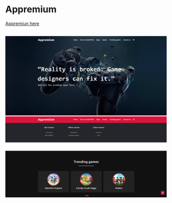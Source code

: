 # Appremium 

<a href="https://krishnakanta2008.github.io/Appremium.github.io/#home"> Appremiun here 

<br>

<img src="templates/img1.png">
<img src="templates/img2.png">
